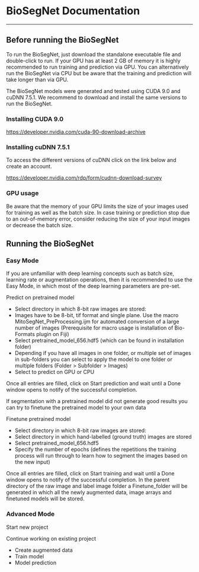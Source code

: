 # BioSegNet Documentation

---

## Before running the BioSegNet

To run the BioSegNet, just download the standalone executable file and double-click to run. If your GPU has at least 2 GB of memory it is highly recommended to run training and prediction via GPU. You can alternatively run 
the BioSegNet via CPU but be aware that the training and prediction will take longer than via GPU. 

The BioSegNet models were generated and tested using CUDA 9.0 and cuDNN 7.5.1. We recommend to download and install the same versions to run the BioSegNet. 

### Installing CUDA 9.0 

https://developer.nvidia.com/cuda-90-download-archive

### Installing cuDNN 7.5.1 

To access the different versions of cuDNN click on the link below and create an account.  

https://developer.nvidia.com/rdp/form/cudnn-download-survey

### GPU usage

Be aware that the memory of your GPU limits the size of your images used for training as well as the batch size. In case training or prediction stop due to an out-of-memory error, consider reducing the size of your input images
or decrease the batch size. 

## Running the BioSegNet

### Easy Mode

If you are unfamiliar with deep learning concepts such as batch size, learning rate or augmentation operations, then it is recommended to use the Easy Mode, in which most of the deep learning parameters are pre-set. 

Predict on pretrained model

* Select directory in which 8-bit raw images are stored:
* Images have to be 8-bit, tif format and single plane. Use the macro MitoSegNet_PreProcessing.ijm for automated conversion of a large number of images (Prerequisite for macro usage is installation of Bio-Formats plugin on Fiji)
* Select pretrained_model_656.hdf5 (which can be found in installation folder)
* Depending if you have all images in one folder, or multiple set of images in sub-folders you can select to apply the model to one folder or multiple folders (Folder > Subfolder > Images)
* Select to predict on GPU or CPU 

Once all entries are filled, click on Start prediction and wait until a Done window opens to notify of the successful completion.

If segmentation with a pretrained model did not generate good results you can try to finetune the pretrained model to your own data

Finetune pretrained model

* Select directory in which 8-bit raw images are stored:
* Select directory in which hand-labelled (ground truth) images are stored 
* Select pretrained_model_656.hdf5
* Specify the number of epochs (defines the repetitions the training process will run through to learn how to segment the images based on the new input)

Once all entries are filled, click on Start training and wait until a Done window opens to notify of the successful completion. 
In the parent directory of the raw image and label image folder a Finetune_folder will be generated in which all the newly augmented data, image arrays and finetuned models will be stored.


### Advanced Mode

Start new project

Continue working on existing project

* Create augmented data
* Train model
* Model prediction

